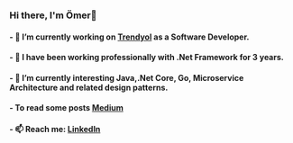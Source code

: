 ### Hi there, I'm Ömer👋
#### - 🔭 I’m currently working on [Trendyol](https://www.trendyol.com/) as a Software Developer.
#### - 🔭 I have been working professionally with .Net Framework for 3 years.
#### - 🌱 I’m currently interesting Java,.Net Core, Go, Microservice Architecture and related design patterns.
#### - To read some posts [Medium](https://medium.com/@ceylanomer)
#### - 📫 Reach me: [LinkedIn](https://www.linkedin.com/in/ceylanomer/)

<!--
**ceylanomer/ceylanomer** is a ✨ _special_ ✨ repository because its `README.md` (this file) appears on your GitHub profile.

Here are some ideas to get you started:



- 👯 I’m looking to collaborate on ...
- 🤔 I’m looking for help with ...
- 💬 Ask me about ...
- 😄 Pronouns: ...
- ⚡ Fun fact: ...
-->
